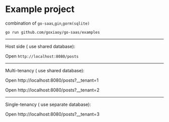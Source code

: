 # Example project

combination of `go-saas`,`gin`,`gorm(sqlite)`

```shell
go run github.com/goxiaoy/go-saas/examples
```
---
Host side ( use shared database):

Open `http://localhost:8080/posts`

---
Multi-tenancy ( use shared database):

Open http://localhost:8080/posts?__tenant=1

Open http://localhost:8080/posts?__tenant=2

---
Single-tenancy ( use separate database):

Open http://localhost:8080/posts?__tenant=3